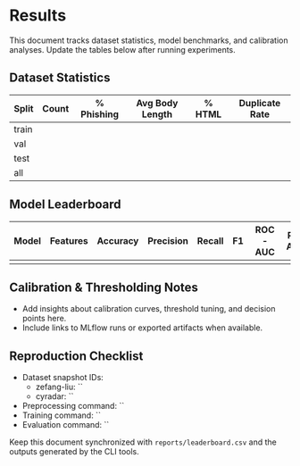 # Results

This document tracks dataset statistics, model benchmarks, and calibration analyses. Update the tables below after running experiments.

## Dataset Statistics

| Split | Count | % Phishing | Avg Body Length | % HTML | Duplicate Rate |
|-------|-------|------------|-----------------|--------|----------------|
| train |       |            |                 |        |                |
| val   |       |            |                 |        |                |
| test  |       |            |                 |        |                |
| all   |       |            |                 |        |                |

## Model Leaderboard

| Model | Features | Accuracy | Precision | Recall | F1 | ROC-AUC | PR-AUC |
|-------|----------|----------|-----------|--------|----|---------|--------|
|       |          |          |           |        |    |         |        |

## Calibration & Thresholding Notes

- Add insights about calibration curves, threshold tuning, and decision points here.
- Include links to MLflow runs or exported artifacts when available.

## Reproduction Checklist

- Dataset snapshot IDs:
  - zefang-liu: ``
  - cyradar: ``
- Preprocessing command: ``
- Training command: ``
- Evaluation command: ``

Keep this document synchronized with `reports/leaderboard.csv` and the outputs generated by the CLI tools.
